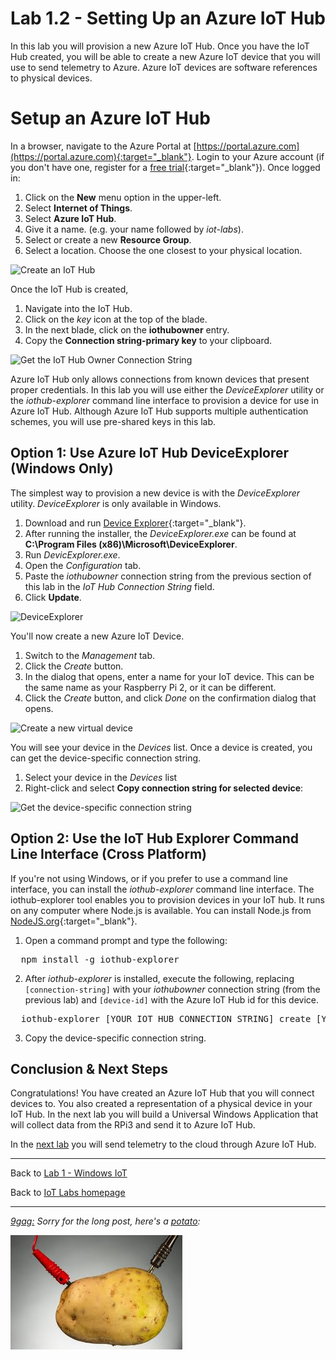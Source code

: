 # Lab 1.2 - Setting Up an Azure IoT Hub

In this lab you will provision a new Azure IoT Hub. Once you have the IoT Hub created, you will be able to create a new Azure IoT device that you will use to send telemetry to Azure. Azure IoT devices are software references to physical devices.

# Setup an Azure IoT Hub
In a browser, navigate to the Azure Portal at [https://portal.azure.com](https://portal.azure.com){:target="_blank"}. Login to your Azure account (if you don't have one, register for a [free trial](https://azure.microsoft.com/en-us/pricing/free-trial/){:target="_blank"}). Once logged in:

1. Click on the __New__ menu option in the upper-left.
2. Select __Internet of Things__.
3. Select __Azure IoT Hub__.
4. Give it a name. (e.g. your name followed by _iot-labs_). 
5. Select or create a new __Resource Group__.
6. Select a location. Choose the one closest to your physical location.

![Create an IoT Hub](/images/RPi3/RPi3_New-IoT-Hub.png)
  
Once the IoT Hub is created, 

1. Navigate into the IoT Hub.
2. Click on the _key_ icon at the top of the blade.
3. In the next blade, click on the __iothubowner__ entry.
4. Copy the __Connection string-primary key__ to your clipboard.

![Get the IoT Hub Owner Connection String](/images/RPi3/RPi3_AzureIoTConnectionString.png)

Azure IoT Hub only allows connections from known devices that present proper credentials. In this lab you will use either the _DeviceExplorer_ utility or the _iothub-explorer_ command line interface to provision a device for use in Azure IoT Hub. Although Azure IoT Hub supports multiple authentication schemes, you will use pre-shared keys in this lab.

## Option 1: Use Azure IoT Hub DeviceExplorer (Windows Only)
The simplest way to provision a new device is with the _DeviceExplorer_ utility. _DeviceExplorer_ is only available in Windows. 

1. Download and run [Device Explorer][deviceexplorer]{:target="_blank"}. 
2. After running the installer, the _DeviceExplorer.exe_ can be found at __C:\Program Files (x86)\Microsoft\DeviceExplorer__. 
3. Run _DevicExplorer.exe_.
4. Open the _Configuration_ tab.
5. Paste the _iothubowner_ connection string from the previous section of this lab in the _IoT Hub Connection String_ field.
6. Click __Update__.

![DeviceExplorer](/images/RPi3/RPi3_deviceexplorer01.png)

You'll now create a new Azure IoT Device.

1. Switch to the _Management_ tab.
3. Click the _Create_ button.
4. In the dialog that opens, enter a name for your IoT device. This can be the same name as your Raspberry Pi 2, or it can be different.
5. Click the _Create_ button, and click _Done_ on the confirmation dialog that opens.

![Create a new virtual device](/images/RPi3/RPi3_deviceexplorer02.png) 

You will see your device in the _Devices_ list. Once a device is created, you can get the device-specific connection string.

1. Select your device in the _Devices_ list
2. Right-click and select __Copy connection string for selected device__:

![Get the device-specific connection string](/images/RPi3/RPi3_deviceexplorer03.png) 

## Option 2: Use the IoT Hub Explorer Command Line Interface (Cross Platform)
If you're not using Windows, or if you prefer to use a command line interface, you can install the _iothub-explorer_ command line interface. The iothub-explorer tool enables you to provision devices in your IoT hub. It runs on any computer where Node.js is available. You can install Node.js from [NodeJS.org](https://nodejs.org){:target="_blank"}.

1. Open a command prompt and type the following:

<pre>
  npm install -g iothub-explorer
</pre>

2. After _iothub-explorer_ is installed, execute the following, replacing <code>[connection-string]</code> with your <i>iothubowner</i> connection string (from the previous lab) and <code>[device-id]</code> with the Azure IoT Hub id for this device.

<pre>
  iothub-explorer [YOUR IOT HUB CONNECTION STRING] create [YOUR DEVICE NAME] --connection-string
</pre>

3. Copy the device-specific connection string.

## Conclusion &amp; Next Steps
Congratulations! You have created an Azure IoT Hub that you will connect devices to. You also created a representation of a physical device in your IoT Hub. In the next lab you will build a Universal Windows Application that will collect data from the RPi3 and send it to Azure IoT Hub.

In the [next lab][nextlab] you will send telemetry to the cloud through Azure IoT Hub.

---

Back to [Lab 1 - Windows IoT](/content/lab-1-windows-iot.md)

Back to [IoT Labs homepage](/readme.md)

---

*[9gag:](http://9gag.com/) Sorry for  the long post, here's a [potato](https://www.quora.com/What-does-Sorry-for-the-long-post-heres-a-potato-mean-in-9GAG):*

![9gag Potato](/images/potato04.jpg)

[nextlab]: /content/lab-1-3-sending-telemetry-to-the-cloud.md
[deviceexplorer]: https://github.com/Azure/azure-iot-sdks/blob/master/tools/DeviceExplorer/doc/how_to_use_device_explorer.md
